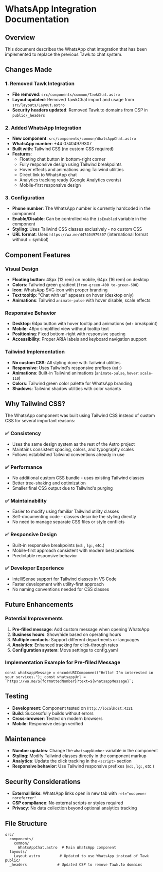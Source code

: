 # WhatsApp Integration Documentation

## Overview

This document describes the WhatsApp chat integration that has been implemented to replace the previous Tawk.to chat system.

## Changes Made

### 1. Removed Tawk Integration

- **File removed**: `src/components/common/TawkChat.astro`
- **Layout updated**: Removed TawkChat import and usage from `src/layouts/Layout.astro`
- **Security headers updated**: Removed Tawk.to domains from CSP in `public/_headers`

### 2. Added WhatsApp Integration

- **New component**: `src/components/common/WhatsAppChat.astro`
- **WhatsApp number**: +44 07404979307
- **Built with**: Tailwind CSS (no custom CSS required)
- **Features**:
  - Floating chat button in bottom-right corner
  - Fully responsive design using Tailwind breakpoints
  - Hover effects and animations using Tailwind utilities
  - Direct link to WhatsApp chat
  - Analytics tracking ready (Google Analytics events)
  - Mobile-first responsive design

### 3. Configuration

- **Phone number**: The WhatsApp number is currently hardcoded in the component
- **Enable/Disable**: Can be controlled via the `isEnabled` variable in the component
- **Styling**: Uses Tailwind CSS classes exclusively - no custom CSS
- **URL format**: Uses `https://wa.me/447404979307` (international format without + symbol)

## Component Features

### Visual Design

- **Floating button**: 48px (12 rem) on mobile, 64px (16 rem) on desktop
- **Colors**: Tailwind green gradient (`from-green-400 to-green-600`)
- **Icon**: WhatsApp SVG icon with proper branding
- **Text tooltip**: "Chat with us" appears on hover (desktop only)
- **Animations**: Tailwind `animate-pulse` with hover disable, scale effects

### Responsive Behavior

- **Desktop**: 64px button with hover tooltip and animations (`md:` breakpoint)
- **Mobile**: 48px simplified view without tooltip text
- **Positioning**: Fixed bottom-right with responsive spacing
- **Accessibility**: Proper ARIA labels and keyboard navigation support

### Tailwind Implementation

- **No custom CSS**: All styling done with Tailwind utilities
- **Responsive**: Uses Tailwind's responsive prefixes (`md:`)
- **Animations**: Built-in Tailwind animations (`animate-pulse`, `hover:scale-110`)
- **Colors**: Tailwind green color palette for WhatsApp branding
- **Shadows**: Tailwind shadow utilities with color variants

## Why Tailwind CSS?

The WhatsApp component was built using Tailwind CSS instead of custom CSS for several important reasons:

### ✅ **Consistency**

- Uses the same design system as the rest of the Astro project
- Maintains consistent spacing, colors, and typography scales
- Follows established Tailwind conventions already in use

### ✅ **Performance**

- No additional custom CSS bundle - uses existing Tailwind classes
- Better tree-shaking and optimization
- Smaller final CSS output due to Tailwind's purging

### ✅ **Maintainability**

- Easier to modify using familiar Tailwind utility classes
- Self-documenting code - classes describe the styling directly
- No need to manage separate CSS files or style conflicts

### ✅ **Responsive Design**

- Built-in responsive breakpoints (`md:`, `lg:`, etc.)
- Mobile-first approach consistent with modern best practices
- Predictable responsive behavior

### ✅ **Developer Experience**

- IntelliSense support for Tailwind classes in VS Code
- Faster development with utility-first approach
- No naming conventions needed for CSS classes

## Future Enhancements

### Potential Improvements

1. **Pre-filled message**: Add custom message when opening WhatsApp
2. **Business hours**: Show/hide based on operating hours
3. **Multiple contacts**: Support different departments or languages
4. **Analytics**: Enhanced tracking for click-through rates
5. **Configuration system**: Move settings to config.yaml

### Implementation Example for Pre-filled Message

```astro
const whatsappMessage = encodeURIComponent("Hello! I'm interested in your services."); const whatsappUrl =
`https://wa.me/${formattedNumber}?text=${whatsappMessage}`;
```

## Testing

- **Development**: Component tested on `http://localhost:4321`
- **Build**: Successfully builds without errors
- **Cross-browser**: Tested on modern browsers
- **Mobile**: Responsive design verified

## Maintenance

- **Number updates**: Change the `whatsappNumber` variable in the component
- **Styling**: Modify Tailwind classes directly in the component markup
- **Analytics**: Update the click tracking in the `<script>` section
- **Responsive behavior**: Use Tailwind responsive prefixes (`md:`, `lg:`, etc.)

## Security Considerations

- **External links**: WhatsApp links open in new tab with `rel="noopener noreferrer"`
- **CSP compliance**: No external scripts or styles required
- **Privacy**: No data collection beyond optional analytics tracking

## File Structure

```
src/
  components/
    common/
      WhatsAppChat.astro  # Main WhatsApp component
  layouts/
    Layout.astro         # Updated to use WhatsApp instead of Tawk
public/
  _headers              # Updated CSP to remove Tawk.to domains
```
